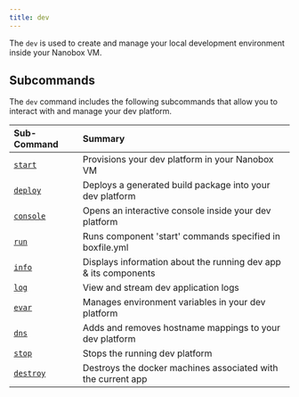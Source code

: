 ```yaml
---
title: dev
---
```


The `dev` is used to create and manage your local development environment inside your Nanobox VM.

## Subcommands
The `dev` command includes the following subcommands that allow you to interact with and manage your dev platform.

| Sub-Command          | Summary                                                         |
|:---------------------|:----------------------------------------------------------------|
| [`start`](start)     | Provisions your dev platform in your Nanobox VM                 |
| [`deploy`](deploy)   | Deploys a generated build package into your dev platform        |
| [`console`](console) | Opens an interactive console inside your dev platform           |
| [`run`](run)         | Runs component 'start' commands specified in boxfile.yml        |
| [`info`](info)       | Displays information about the running dev app & its components |
| [`log`](log)         | View and stream dev application logs                            |
| [`evar`](evar)       | Manages environment variables in your dev platform              |
| [`dns`](dns)         | Adds and removes hostname mappings to your dev platform         |
| [`stop`](stop)       | Stops the running dev platform                                  |
| [`destroy`](destroy) | Destroys the docker machines associated with the current app    |
